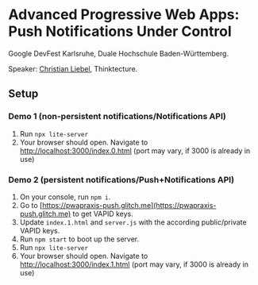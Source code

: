 # Advanced Progressive Web Apps: Push Notifications Under Control

Google DevFest Karlsruhe, Duale Hochschule Baden-Württemberg.

Speaker: [Christian Liebel](https://twitter.com/chris_liebel), Thinktecture.

## Setup

### Demo 1 (non-persistent notifications/Notifications API)

1. Run `npx lite-server`
6. Your browser should open. Navigate to [http://localhost:3000/index.0.html](http://localhost:3000/index.1.html) (port may vary, if 3000 is already in use)

### Demo 2 (persistent notifications/Push+Notifications API)

1. On your console, run `npm i`.
2. Go to [https://pwapraxis-push.glitch.me](https://pwapraxis-push.glitch.me) to get VAPID keys.
3. Update `index.1.html` and `server.js` with the according public/private VAPID keys.
4. Run `npm start` to boot up the server.
5. Run `npx lite-server`
6. Your browser should open. Navigate to [http://localhost:3000/index.1.html](http://localhost:3000/index.1.html) (port may vary, if 3000 is already in use)